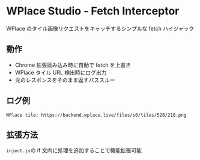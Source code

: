 # WPlace Studio - Fetch Interceptor

WPlace のタイル画像リクエストをキャッチするシンプルな fetch ハイジャック

## 動作

- Chrome 拡張読み込み時に自動で fetch を上書き
- WPlace タイル URL 検出時にログ出力
- 元のレスポンスをそのまま返すパススルー

## ログ例

```
WPlace tile: https://backend.wplace.live/files/s0/tiles/520/218.png
```

## 拡張方法

`inject.js`の if 文内に処理を追加することで機能拡張可能
